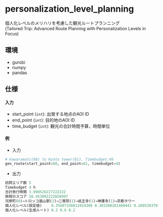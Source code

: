 # personalization_level_planning
個人化レベルのメリハリを考慮した観光ルートプランニング  
(Tailored Trip: Advanced Route Planning with Personalization Levels in Focus)

## 環境

- gurobi
- numpy
- pandas

## 仕様

#### 入力
- start_point (`int`): 出発する地点のAOI ID
- end_point (`int`): 目的地のAOI ID
- time_budget (`int`): 観光の合計時間予算，時間単位

#### 例

- 入力
``` python
# Kawaramati(88) to Kyoto tower(81), Timebudget:4h
gen_route(start_point=88, end_point=81, timebudget=4)
```

- 出力
``` python
訪問エリア数 5
Timebudget 4 h
合計旅行時間 3.990526227222222
旅程のスコア 18.453802222658997
河原町(0)→トロッコ嵐山駅(2)→二尊院(1)→祇王寺(1)→神護寺(1)→京都タワー
個人化レベル(設定値)　　 0.35607336811924306 0.383388261460441 0.26053837042031597
個人化レベル(生成ルート) 0.2 0.6 0.2
```
